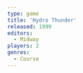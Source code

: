 ```yaml
---
type: game
title: 'Hydro Thunder'
released: 1999
editors: 
  - Midway
players: 2
genres:
  - Course
---
```


